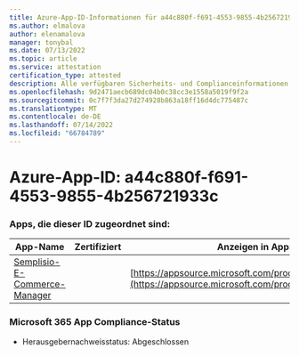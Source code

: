 ```yaml
---
title: Azure-App-ID-Informationen für a44c880f-f691-4553-9855-4b256721933c
ms.author: elmalova
author: elenamalova
manager: tonybal
ms.date: 07/13/2022
ms.topic: article
ms.service: attestation
certification_type: attested
description: Alle verfügbaren Sicherheits- und Complianceinformationen für a44c880f-f691-4553-9855-4b256721933c.
ms.openlocfilehash: 9d2471aecb689dc04b0c38cc3e1558a5019f9f2a
ms.sourcegitcommit: 0c7f7f3da27d274928b863a18ff16d4dc775487c
ms.translationtype: MT
ms.contentlocale: de-DE
ms.lasthandoff: 07/14/2022
ms.locfileid: "66784789"
---
```

# <a name="azure-app-id-a44c880f-f691-4553-9855-4b256721933c"></a>Azure-App-ID: a44c880f-f691-4553-9855-4b256721933c


### <a name="apps-associated-with-this-id"></a>Apps, die dieser ID zugeordnet sind:
| **App-Name** | **Zertifiziert** | **Anzeigen in AppSource** |
|--------------|---------------|-----------------------|
| [Semplisio-E-Commerce-Manager](../forward/WA200004286.md) |  | [https://appsource.microsoft.com/product/office/WA200004286](https://appsource.microsoft.com/product/office/WA200004286) |

### <a name="microsoft-365-app-compliance-status"></a>Microsoft 365 App Compliance-Status
- Herausgebernachweisstatus: Abgeschlossen
